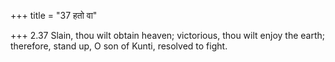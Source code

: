 +++
title = "37 हतो वा"

+++
2.37 Slain, thou wilt obtain heaven; victorious, thou wilt enjoy the
earth; therefore, stand up, O son of Kunti, resolved to fight.
